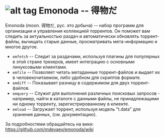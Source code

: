 ![alt tag](https://raw.githubusercontent.com/wiki/mdevaev/emonoda/chi.png) Emonoda -- 得物だ
=======

Emonoda (moon. 得物だ, рус. это добыча) -- набор программ для организации и управления коллекцией торрентов. Он поможет вам следить за актуальностью раздач и автоматически обновлять торрент-файлы, вычищать старые данные, просматривать мета-информацию и многое другое.  

* `emfetch` -- Следит за раздачами, используя плагины для популярных в этой стране трекеров, имеет интеграцию с основными линуксовыми клиентами.
* `emfile` -- Позволяет читать метаданные торрент-файлов и выдает их в человекочитаемом, либо удобном для скриптов формате.
* `emdiff` -- Показывает разницу в содержимом для двух торрент-файлов.
* `emquery` -- Служит для выполнения различных поисковых запросов - например, найти в каталоге с данными файлы, не принадлежащими ни одному торренту, зарегистрированному в клиенте.
* `emload` -- Загружает торрент, используя модель "t.data" для хранения данных, (см. документацию).

За подробностями обращайтесь на вики: https://github.com/mdevaev/emonoda/wiki  
